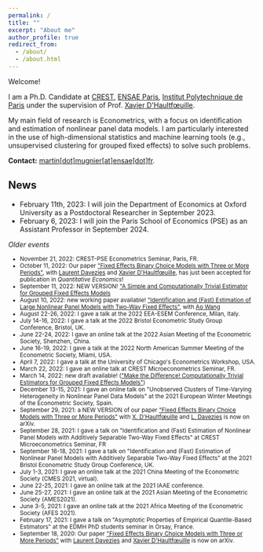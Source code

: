 ```yaml
---
permalink: /
title: ""
excerpt: "About me"
author_profile: true
redirect_from: 
  - /about/
  - /about.html
---
```


Welcome!

I am a Ph.D. Candidate at [CREST](http://crest.science/), [ENSAE Paris](https://www.ensae.fr/), [Institut Polytechnique de Paris](https://www.ip-paris.fr/) under the supervision of Prof. [Xavier D'Haultfœuille](https://faculty.crest.fr/xdhaultfoeuille/).

My main field of research is Econometrics, with a focus on identification and estimation of nonlinear panel data models. I am particularly interested in the use of high-dimensional statistics and machine learning tools (e.g., unsupervised clustering for grouped fixed effects) to solve such problems. 

**Contact:** [martin[dot]mugnier[at]ensae[dot]fr](mailto:martin.mugnier@ensae.fr).

## News
- February 11th, 2023: I will join the Department of Economics at Oxford University as a Postdoctoral Researcher in September 2023.
- February 6, 2023: I will join the Paris School of Economics (PSE) as an Assistant Professor in September 2024.

*Older events*

<p>
  <small>
    <ul>
      <li>November 21, 2022: CREST-PSE Econometrics Seminar, Paris, FR.</li>
      <li>October 11, 2022: Our paper <a href="https://arxiv.org/abs/2009.08108">"Fixed Effects Binary Choice Models with Three or More Periods"</a>, with <a href="http://www.crest.fr/ses.php?user=2986">Laurent Davezies</a> and <a href="https://faculty.crest.fr/xdhaultfoeuille/">Xavier D'Haultfœuille</a>, has just been accepted for publication in <em>Quantitative Economics</em>!</li>
      <li>September 11, 2022:  NEW VERSION! <a href="https://github.com/martinmugnier/martinmugnier.github.io/blob/4dfd6a73d00b3d62eeb1c7228407304e0d83d3ea/files/a_simple_and_computationally_trivial_estimator_for_grouped_fixed_effects_models.pdf">"A Simple and Computationally Trivial Estimator for Grouped Fixed Effects Models</a></li>
      <li>August 10, 2022: new working paper available! <a href="https://papers.ssrn.com/sol3/papers.cfm?abstract_id=4186349">"Identification and (Fast) Estimation of Large Nonlinear Panel Models with Two-Way Fixed Effects"</a>, with <a href="https://sites.google.com/view/aowang-economics/home">Ao Wang</a></li>
      <li>August 22-26, 2022: I gave a talk at the 2022 EEA-ESEM Conference, Milan, Italy.</li>
      <li> July 14-16, 2022: I gave a talk at the 2022 Bristol Econometric Study Group Conference, Bristol, UK. </li>
      <li> June 22-24, 2022: I gave an online talk at the 2022 Asian Meeting of the Econometric Society, Shenzhen, China. </li>
      <li> June 16-19, 2022: I gave a talk at the 2022 North American Summer Meeting of the Econometric Society, Miami, USA. </li>
      <li> April 7, 2022: I gave a talk at the University of Chicago's Econometrics Workshop, USA. </li>
      <li> March 22, 2022: I gave an online talk at CREST Microeconometrics Seminar, FR. </li>
      <li> March 14, 2022: new draft available! (<a href="https://arxiv.org/abs/2203.08879v2">"Make the Difference! Computationally Trivial Estimators for Grouped Fixed Effects Models"</a>) </li>
      <li> December 13-15, 2021: I gave an online talk on "Unobserved Clusters of Time-Varying Heterogeneity in Nonlinear Panel Data Models" at the 2021 European Winter Meetings of the Econometric Society, Spain. </li>
      <li>September 29, 2021: a NEW VERSION of our paper <a href="https://arxiv.org/abs/2009.08108">"Fixed Effects Binary Choice Models with Three or More Periods"</a> with <a href="https://faculty.crest.fr/xdhaultfoeuille/">X. D'Haultfœuille</a> and <a href="http://www.crest.fr/ses.php?user=2986">L. Davezies</a> is now on arXiv.</li>
      <li>September 28, 2021: I gave a talk on "Identification and (Fast) Estimation of Nonlinear Panel Models with Additively Separable Two-Way Fixed Effects" at CREST Microeconometrics Seminar, FR</li>
      <li>September 16-18, 2021: I gave a talk on "Identification and (Fast) Estimation of Nonlinear Panel Models with Additively Separable Two-Way Fixed Effects" at the 2021 Bristol Econometric Study Group Conference, UK.</li>
      <li>July 1-3, 2021: I gave an online talk at the 2021 China Meeting of the Econometric Society (CMES 2021, virtual).</li>
      <li>June 22-25, 2021: I gave an online talk at the 2021 IAAE conference.</li>
      <li>June 25-27, 2021: I gave an online talk at the 2021 Asian Meeting of the Econometric Society (AMES2021).</li>
      <li>June 3-5, 2021: I gave an online talk at the 2021 Africa Meeting of the Econometric Society (AFES 2021).</li>
      <li>February 17, 2021: I gave a talk on "Asymptotic  Properties  of  Empirical  Quantile-Based Estimators" at the EDMH PhD students seminar in Orsay, France.</li>
      <li>September 18, 2020: Our paper <a href="https://arxiv.org/abs/2009.08108">"Fixed Effects Binary Choice Models with Three or More Periods"</a> with <a href="http://www.crest.fr/ses.php?user=2986">Laurent Davezies</a> and <a href="https://faculty.crest.fr/xdhaultfoeuille/">Xavier D'Haultfœuille</a> is now on arXiv.</li>
    </ul>
  </small>
</p>
